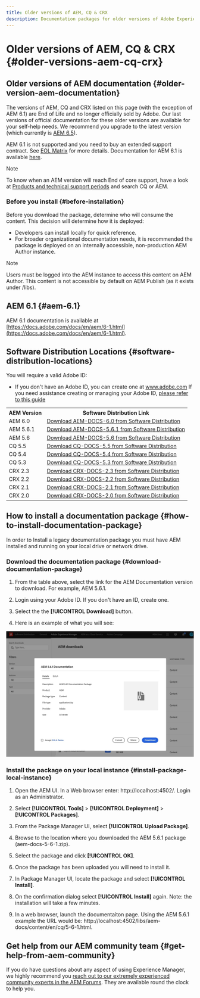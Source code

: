 ```yaml
---
title: Older versions of AEM, CQ & CRX
description: Documentation packages for older versions of Adobe Experience Manager, CQ and CRX.
---
```


# Older versions of AEM, CQ & CRX {#older-versions-aem-cq-crx}

## Older versions of AEM documentation {#older-version-aem-documentation}

The versions of AEM, CQ and CRX listed on this page (with the exception of AEM 6.1) are End of Life and no longer officially sold by Adobe. Our last versions of official documentation for these older versions are available for your self-help needs. We recommend you upgrade to the latest version (which currently is [AEM 6.5](https://helpx.adobe.com/support/experience-manager/6-5.html)).

AEM 6.1 is not supported and you need to buy an extended support contract. See [EOL Matrix](https://helpx.adobe.com/support/programs/eol-matrix.html) for more details. Documentation for AEM 6.1 is available [here](https://docs.adobe.com/docs/en/aem/6-1.html).

>[!NOTE]
>
>To know when an AEM version will reach End of core support, have a look at [Products and technical support periods](https://helpx.adobe.com/support/programs/eol-matrix.html) and search CQ or AEM.

### Before you install {#before-installation}

Before you download the package, determine who will consume the content. This decision will determine how it is deployed:

* Developers can install locally for quick reference.
* For broader organizational documentation needs, it is recommended the package is deployed on an internally accessible, non-production AEM Author instance.

>[!NOTE]
>
>Users must be logged into the AEM instance to access this content on AEM Author. This content is not accessible by default on AEM Publish (as it exists under /libs).

## AEM 6.1 {#aem-6.1}

AEM 6.1 documentation is available at [https://docs.adobe.com/docs/en/aem/6-1.html](https://docs.adobe.com/docs/en/aem/6-1.html).

## Software Distribution Locations {#software-distribution-locations}

You will require a valid Adobe ID:

* If you don't have an Adobe ID, you can create one at www.adobe.com
If you need assistance creating or managing your Adobe ID, [please refer to this guide](https://helpx.adobe.com/manage-account.html)

<table> 
 <tbody>
  <tr>
   <th>AEM Version</th> 
   <th>Software Distribution Link</th>   
  </tr>
  <tr>
   <td>AEM 6.0</td> 
   <td><a href="https://experience.adobe.com/#/downloads/content/software-distribution/en/aem.html?package=/content/software-distribution/en/details.html/content/dam/aem/public/adobe/packages/aem-docs/aem-docs-6-0.zip">Download AEM-DOCS-6.0 from Software Distribution</a>
   </td>   
  </tr>
  <tr>
   <td>AEM 5.6.1</td> 
   <td><a href="https://experience.adobe.com/#/downloads/content/software-distribution/en/aem.html?package=/content/software-distribution/en/details.html/content/dam/aem/public/adobe/packages/aem-docs/aem-docs-5-6-1.zip">Download AEM-DOCS-5.6.1 from Software Distribution</a></td>   
  </tr>
  <tr>
   <td>AEM 5.6</td> 
   <td><a href="https://experience.adobe.com/#/downloads/content/software-distribution/en/aem.html?package=/content/software-distribution/en/details.html/content/dam/aem/public/adobe/packages/aem-docs/aem-docs-5-6.zip">Download AEM-DOCS-5.6 from Software Distribution</a></td>   
  </tr>
  <tr>
   <td>CQ 5.5</td> 
   <td><a href="https://experience.adobe.com/#/downloads/content/software-distribution/en/aem.html?package=%2Fcontent%2Fsoftware-distribution%2Fen%2Fdetails.html%2Fcontent%2Fdam%2Faem%2Fpublic%2Fadobe%2Fpackages%2Faem-docs%2Faem-docs-5-5.zip">Download CQ-DOCS-5.5 from Software Distribution</a></td>   
  </tr>
  <tr>
   <td>CQ 5.4</td> 
   <td><a href="https://experience.adobe.com/#/downloads/content/software-distribution/en/aem.html?package=/content/software-distribution/en/details.html/content/dam/aem/public/adobe/packages/aem-docs/aem-docs-5-4.zip">Download CQ-DOCS-5.4 from Software Distribution</a></td>   
  </tr>
  <tr>
   <td>CQ 5.3</td> 
   <td><a href="https://experience.adobe.com/#/downloads/content/software-distribution/en/aem.html?package=/content/software-distribution/en/details.html/content/dam/aem/public/adobe/packages/aem-docs/aem-docs-5-3.zip">Download CQ-DOCS-5.3 from Software Distribution</a></td>   
  </tr>
  <tr>
   <td>CRX 2.3</td> 
   <td><a href="https://experience.adobe.com/#/downloads/content/software-distribution/en/aem.html?package=/content/software-distribution/en/details.html/content/dam/aem/public/adobe/packages/aem-docs/crx-docs-2-3.zip">Download CRX-DOCS-2.3 from Software Distribution</a></td>   
  </tr>
  <tr>
   <td>CRX 2.2</td> 
   <td><a href="https://experience.adobe.com/#/downloads/content/software-distribution/en/aem.html?package=/content/software-distribution/en/details.html/content/dam/aem/public/adobe/packages/aem-docs/crx-docs-2-2.zip">Download CRX-DOCS-2.2 from Software Distribution</a></td>   
  </tr>
  <tr>
   <td>CRX 2.1</td> 
   <td><a href="https://experience.adobe.com/#/downloads/content/software-distribution/en/aem.html?package=/content/software-distribution/en/details.html/content/dam/aem/public/adobe/packages/aem-docs/crx-docs-2-1.zip">Download CRX-DOCS-2.1 from Software Distribution</a></td>   
  </tr>
  <tr>
   <td>CRX 2.0</td> 
   <td><a href="https://experience.adobe.com/#/downloads/content/software-distribution/en/aem.html?package=/content/software-distribution/en/details.html/content/dam/aem/public/adobe/packages/aem-docs/crx-docs-2-0.zip">Download CRX-DOCS-2.0 from Software Distribution</a></td>   
  </tr>
 </tbody>
</table>

## How to install a documentation package {#how-to-install-documentation-package}

In order to Install a legacy documentation package you must have AEM installed and running on your local drive or network drive.

### Download the documentation package {#download-documentation-package}

1. From the table above, select the link for the AEM Documentation version to download. For example, AEM 5.6.1.

1. Login using your Adobe ID. If you don't have an ID, create one.

1. Select the the **[!UICONTROL Download]** button.

1. Here is an example of what you will see:

![Example Software Distribution](assets/screen_shot_2020-07-10at161922.jpg)

### Install the package on your local instance {#install-package-local-instance}

1. Open the AEM UI. In a Web browser enter: http://localhost:4502/. Login as an Administrator.

1. Select **[!UICONTROL Tools]** > **[!UICONTROL Deployment]** > **[!UICONTROL Packages]**.

1. From the Package Manager UI, select **[!UICONTROL Upload Package]**.

1. Browse to the location where you downloaded the AEM 5.6.1 package (aem-docs-5-6-1.zip).

1. Select the package and click **[!UICONTROL OK]**.

1. Once the package has been uploaded you will need to install it.

1. In Package Manager UI, locate the package and select **[!UICONTROL Install]**.

1. On the confirmation dialog select **[!UICONTROL Install]** again. Note: the installation will take a few minutes.

1. In a web browser, launch the documentaiton page. Using the AEM 5.6.1 example the URL would be: http://localhost:4502/libs/aem-docs/content/en/cq/5-6-1.html.

## Get help from our AEM community team {#get-help-from-aem-community}

If you do have questions about any aspect of using Experience Manager, we highly recommend you [reach out to our extremely experienced community experts in the AEM Forums](https://experienceleaguecommunities.adobe.com/t5/adobe-experience-manager/ct-p/adobe-experience-manager-community). They are available round the clock to help you.